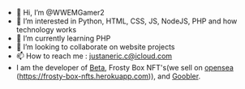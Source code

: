 - 👋 Hi, I’m @WWEMGamer2
- 👀 I’m interested in Python, HTML, CSS, JS, NodeJS, PHP and how technology works
- 🌱 I’m currently learning PHP
- 💞️ I’m looking to collaborate on website projects
- 📫 How to reach me : justaneric.c@icloud.com
- I am the developer of [Beta](https://beta.ericplayzyt.repl.co), Frosty Box NFT's(we sell on [opensea](https://opensea.io/FrostyBoxNFTs) (https://frosty-box-nfts.herokuapp.com)), and [Goobler](https://goobler.imango.com.au).

<!---
WWEMGamer2/WWEMGamer2 is a ✨ special ✨ repository because its `README.md` (this file) appears on your GitHub profile.
You can click the Preview link to take a look at your changes.
--->
